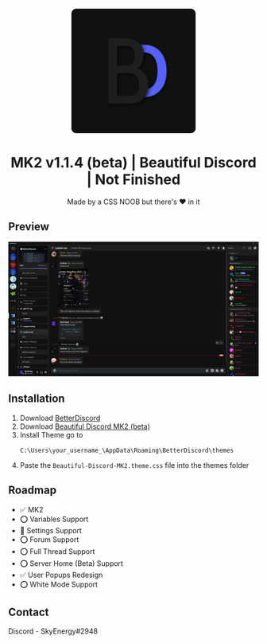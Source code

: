 <!-- PROJECT LOGO -->
<br />
<div align="center">
  <a href="https://github.com/SkyEnergy0/Beautiful-Discord-Theme">
    <img src="images/logo.png" alt="Logo" width="250" height="250">
  </a>

  <h1 align="center">MK2 v1.1.4 (beta) | Beautiful Discord | Not Finished</h1>

  <p align="center">
    Made by a CSS NOOB but there's ❤️ in it
  </p>
</div>

<!-- ABOUT THE PROJECT -->
## Preview

<div align="center">
  <a href="https://cdn.discordapp.com/attachments/913890209224077382/1023278340653719683/unknown.png">
    <img src="images/screenshot-1.png" alt="Logo">
  </a>
</div>

## Installation

1. Download [BetterDiscord](https://betterdiscord.app)
2. Download [Beautiful Discord MK2 (beta)](https://github.com/SkyEnergy0/Beautiful-Discord-Theme/releases)
3. Install Theme go to
   ```
   C:\Users\your_username_\AppData\Roaming\BetterDiscord\themes
   ```
4. Paste the ```Beautiful-Discord-MK2.theme.css``` file into the themes folder

<!-- ROADMAP -->
## Roadmap

- ✅ MK2
- ⭕ Variables Support
- 🔧 Settings Support
- ⭕ Forum Support
- ⭕ Full Thread Support
- ⭕ Server Home (Beta) Support
- ✅ User Popups Redesign
- ⭕ White Mode Support

<!-- CONTACT -->
## Contact

 Discord - SkyEnergy#2948
